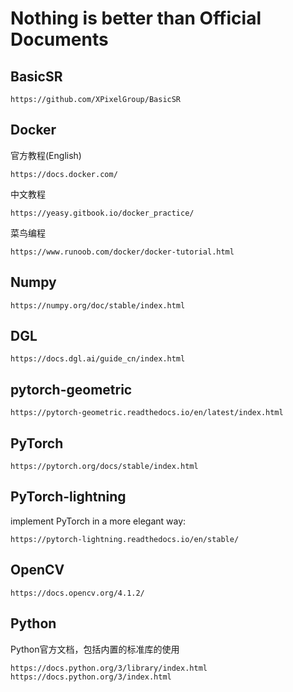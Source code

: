 # Nothing is better than Official Documents
## BasicSR

    https://github.com/XPixelGroup/BasicSR
    
## Docker
  官方教程(English)
    
    https://docs.docker.com/
    
  中文教程

    https://yeasy.gitbook.io/docker_practice/
    
  菜鸟编程
  
    https://www.runoob.com/docker/docker-tutorial.html
    
## Numpy
    https://numpy.org/doc/stable/index.html

## DGL
    https://docs.dgl.ai/guide_cn/index.html
    
## pytorch-geometric
    https://pytorch-geometric.readthedocs.io/en/latest/index.html
    
## PyTorch
    https://pytorch.org/docs/stable/index.html
    
## PyTorch-lightning
implement PyTorch in a more elegant way:
    
    https://pytorch-lightning.readthedocs.io/en/stable/
    
## OpenCV
    https://docs.opencv.org/4.1.2/

## Python
Python官方文档，包括内置的标准库的使用
  
    https://docs.python.org/3/library/index.html
    https://docs.python.org/3/index.html
    
